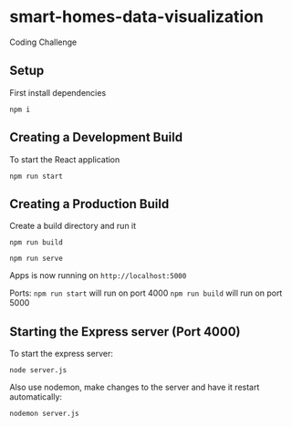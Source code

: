 # smart-homes-data-visualization

Coding Challenge

## Setup

First install dependencies

`npm i`

## Creating a Development Build

To start the React application

`npm run start`

## Creating a Production Build

Create a build directory and run it

`npm run build`

`npm run serve`

Apps is now running on `http://localhost:5000`

Ports:
`npm run start` will run on port 4000
`npm run build` will run on port 5000

## Starting the Express server (Port 4000)

To start the express server:

`node server.js`

Also use nodemon, make changes to the server and have it restart automatically:

`nodemon server.js`
